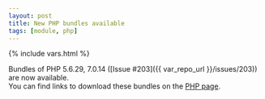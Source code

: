 ```yaml
---
layout: post
title: New PHP bundles available
tags: [module, php]
---
```

{% include vars.html %}

Bundles of PHP 5.6.29, 7.0.14 ([Issue #203]({{ var_repo_url }}/issues/203)) are now available.<br />
You can find links to download these bundles on the [PHP page](/bins/php).